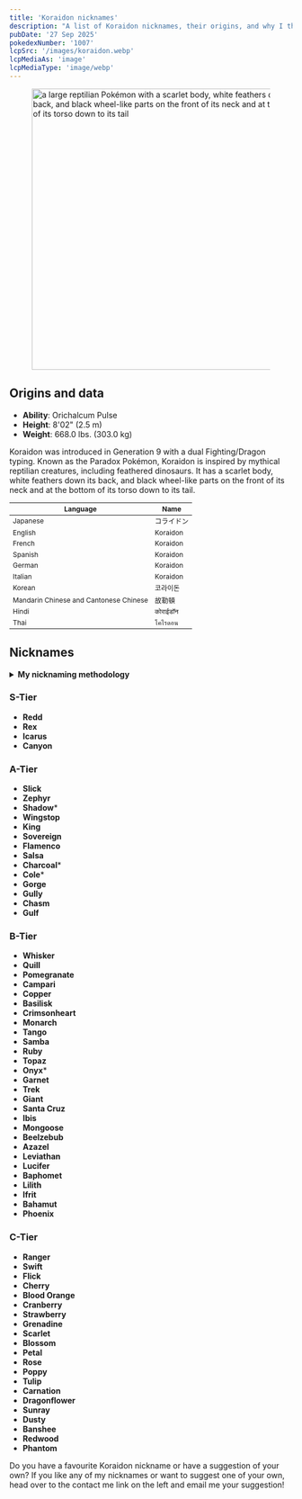 ```yaml
---
title: 'Koraidon nicknames'
description: "A list of Koraidon nicknames, their origins, and why I think they're cool."
pubDate: '27 Sep 2025'
pokedexNumber: '1007'
lcpSrc: '/images/koraidon.webp'
lcpMediaAs: 'image'
lcpMediaType: 'image/webp'
---
```


<div class="img-center">
	<figure>
		<picture>
			<source srcset="/images/koraidon.webp" type="image/webp">
			<img src="/images/koraidon.jpg" width="500" height="500" alt="a large reptilian Pokémon with a scarlet body, white feathers down its back, and black wheel-like parts on the front of its neck and at the bottom of its torso down to its tail">
		</picture>
	</figure>
</div>

## Origins and data

<div class="room-box">
	<div class="room-box-left">
		<ul>
			<li><strong>Ability</strong>: Orichalcum Pulse</li>
			<li><strong>Height</strong>: 8'02" (2.5 m)</li>
			<li><strong>Weight</strong>: 668.0 lbs. (303.0 kg)</li>
		</ul>
		<p>Koraidon was introduced in Generation 9 with a dual Fighting/Dragon typing. Known as the Paradox Pokémon, Koraidon is inspired by mythical reptilian creatures, including feathered dinosaurs. It has a scarlet body, white feathers down its back, and black wheel-like parts on the front of its neck and at the bottom of its torso down to its tail.</p>
	</div>
	<div class="room-box-right">
		<table class="room-table" style="font-size:12px">
			<thead>
				<tr>
					<th>Language</th>
					<th>Name</th>
				</tr>
			</thead>
			<tbody>
				<tr>
					<td>Japanese</td>
					<td><span lang="ja">コライドン</span></td>
				</tr>
				<tr>
					<td>English</td>
					<td>Koraidon</td>
				</tr>
				<tr>
					<td>French</td>
					<td><span lang="fr">Koraidon</span></td>
				</tr>
				<tr>
					<td>Spanish</td>
					<td>Koraidon</td>
				</tr>
				<tr>
					<td>German</td>
					<td><span lang="de">Koraidon</span></td>
				</tr>
				<tr>
					<td>Italian</td>
					<td>Koraidon</td>
				</tr>
				<tr>
					<td>Korean</td>
					<td><span lang="ko">코라이돈</span></td>
				</tr>
				<tr>
					<td>Mandarin Chinese and Cantonese Chinese</td>
					<td><span lang="zh">故勒頓</span></td>
				</tr>
				<tr>
					<td>Hindi</td>
					<td><span lang="hi">कोराईडॉन</span></td>
				</tr>
				<tr>
					<td>Thai</td>
					<td><span lang="th">โคไรดอน</span></td>
				</tr>
			</tbody>
		</table>
	</div>
</div>

## Nicknames

<section class="deets">
	<details>
	<summary><strong>My nicknaming methodology</strong></summary>
	<ul>
		<li>I rank nicknames by lettered tiers: S, A, B, C, and D. S is the best and D is the worst.</li>
		<li>I'll usually list my inspiration for a nickname so you know where they came from</li>
		<li>Any nickname with an asterisk (*) is for the shiny version which is a charcoal black colour.</li>
	</ul>
	</details>
</section>

### S-Tier

* **Redd**
* **Rex**
* **Icarus**
* **Canyon**

### A-Tier

* **Slick**
* **Zephyr**
* **Shadow**\*
* **Wingstop**
* **King**
* **Sovereign**
* **Flamenco**
* **Salsa**
* **Charcoal**\*
* **Cole**\*
* **Gorge**
* **Gully**
* **Chasm**
* **Gulf**

### B-Tier

* **Whisker**
* **Quill**
* **Pomegranate**
* **Campari**
* **Copper**
* **Basilisk**
* **Crimsonheart**
* **Monarch**
* **Tango**
* **Samba**
* **Ruby**
* **Topaz**
* **Onyx**\*
* **Garnet**
* **Trek**
* **Giant**
* **Santa Cruz**
* **Ibis**
* **Mongoose**
* **Beelzebub**
* **Azazel**
* **Leviathan**
* **Lucifer**
* **Baphomet**
* **Lilith**
* **Ifrit**
* **Bahamut**
* **Phoenix**

### C-Tier

* **Ranger**
* **Swift**
* **Flick**
* **Cherry**
* **Blood Orange**
* **Cranberry**
* **Strawberry**
* **Grenadine**
* **Scarlet**
* **Blossom**
* **Petal**
* **Rose**
* **Poppy**
* **Tulip**
* **Carnation**
* **Dragonflower**
* **Sunray**
* **Dusty**
* **Banshee**
* **Redwood**
* **Phantom**

Do you have a favourite Koraidon nickname or have a suggestion of your own? If you like any of my nicknames or want to suggest one of your own, head over to the contact me link on the left and email me your suggestion!